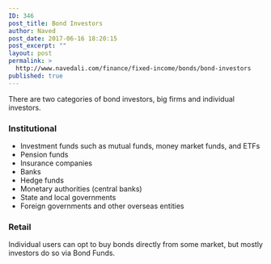 ```yaml
---
ID: 346
post_title: Bond Investors
author: Naved
post_date: 2017-06-16 18:20:15
post_excerpt: ""
layout: post
permalink: >
  http://www.navedali.com/finance/fixed-income/bonds/bond-investors
published: true
---
```

There are two categories of bond investors, big firms and individual investors.
<h3>Institutional</h3>
<ul>
 	<li>Investment funds such as mutual funds, money market funds, and ETFs</li>
 	<li>Pension funds</li>
 	<li>Insurance companies</li>
 	<li>Banks</li>
 	<li>Hedge funds</li>
 	<li>Monetary authorities (central banks)</li>
 	<li>State and local governments</li>
 	<li>Foreign governments and other overseas entities</li>
</ul>
<h3>Retail</h3>
Individual users can opt to buy bonds directly from some market, but mostly investors do so via Bond Funds.